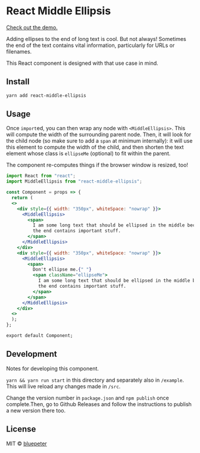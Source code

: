 # React Middle Ellipsis

[Check out the demo.](https://bluepeter.github.io/react-middle-ellipsis/)

Adding ellipses to the end of long text is cool. But not always! Sometimes the
end of the text contains vital information, particularly for URLs or filenames.

This React component is designed with that use case in mind.

## Install

```bash
yarn add react-middle-ellipsis
```

## Usage

Once `import`ed, you can then wrap any node with `<MiddleEllipsis>`. This will
compute the width of the surrounding parent node. Then, it will look for the
child node (so make sure to add a `span` at minimum internally): it will use
this element to compute the width of the child, and then shorten the text
element whose class is `ellipseMe` (optional) to fit within the parent.

The component re-computes things if the browser window is resized, too!

```jsx
import React from "react";
import MiddleEllipsis from "react-middle-ellipsis";

const Component = props => {
  return (
  <>
    <div style={{ width: "350px", whiteSpace: "nowrap" }}>
      <MiddleEllipsis>
        <span>
          I am some long text that should be ellipsed in the middle because
          the end contains important stuff.
        </span>
      </MiddleEllipsis>
    </div>
    <div style={{ width: "350px", whiteSpace: "nowrap" }}>
      <MiddleEllipsis>
        <span>
          Don't ellipse me.{" "}
          <span className="ellipseMe">
            I am some long text that should be ellipsed in the middle because
            the end contains important stuff.
          </span>
        </span>
      </MiddleEllipsis>
    </div>
  <>
  );
};

export default Component;
```

## Development

Notes for developing this component.

`yarn && yarn run start` in this directory and separately also in `/example`.
This will live reload any changes made in `/src`.

Change the version number in `package.json` and `npm publish` once
complete.Then, go to Github Releases and follow the instructions to publish a
new version there too.

## License

MIT © [bluepeter](https://github.com/bluepeter)
